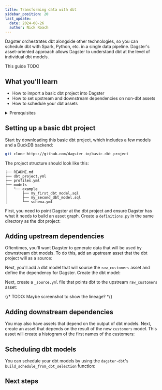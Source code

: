 ```yaml
---
title: Transforming data with dbt
sidebar_position: 20
last_update:
  date: 2024-08-26
  author: Nick Roach
---
```


Dagster orchestrates dbt alongside other technologies, so you can schedule dbt with Spark, Python, etc. in a single data pipeline. Dagster's asset-oriented approach allows Dagster to understand dbt at the level of individual dbt models.

This guide TODO

## What you'll learn

- How to import a basic dbt project into Dagster
- How to set upstream and downstream dependencies on non-dbt assets
- How to schedule your dbt assets

<details>
  <summary>Prerequisites</summary>

To follow the steps in this guide, you'll need:

- A basic understanding of dbt, DuckDB, and Dagster concepts such as [assets](/todo) and [resources](/todo)
- To install the [dbt](https://docs.getdbt.com/docs/core/installation-overview) and [DuckDB CLIs](https://duckdb.org/docs/api/cli/overview.html)
- To install the following packages:

  ```shell
  pip install dagster duckdb plotly dagster-dbt dbt-duckdb
  ```
</details>

## Setting up a basic dbt project

Start by downloading this basic dbt project, which includes a few models and a DuckDB backend:

```bash
git clone https://github.com/dagster-io/basic-dbt-project
```

The project structure should look like this:

```
├── README.md
├── dbt_project.yml
├── profiles.yml
├── models
│   └── example
│       ├── my_first_dbt_model.sql
│       ├── my_second_dbt_model.sql
│       └── schema.yml
```

First, you need to point Dagster at the dbt project and ensure Dagster has what it needs to build an asset graph. Create a `definitions.py` in the same directory as the dbt project:

<CodeExample filePath="guides/etl/transform-dbt/dbt_definitions.py" language="python" title="definitions.py" />

## Adding upstream dependencies

Oftentimes, you'll want Dagster to generate data that will be used by downstream dbt models. To do this, add an upstream asset that the dbt project will as a source:

<CodeExample filePath="guides/etl/transform-dbt/dbt_definitions_with_upstream.py" language="python" title="definitions.py" />

Next, you'll add a dbt model that will source the `raw_customers` asset and define the dependency for Dagster. Create the dbt model:

<CodeExample filePath="guides/etl/transform-dbt/basic-dbt-project/models/example/customers.sql" language="sql" title="customers.sql" />

Next, create a `_source.yml` file that points dbt to the upstream `raw_customers` asset:

<CodeExample filePath="guides/etl/transform-dbt/basic-dbt-project/models/example/_source.yml" language="yaml" title="_source.yml_" />

{/* TODO: Maybe screenshot to show the lineage? */}

## Adding downstream dependencies

You may also have assets that depend on the output of dbt models. Next, create an asset that depends on the result of the new `customers` model. This asset will create a histogram of the first names of the customers:

<CodeExample filePath="guides/etl/transform-dbt/dbt_definitions_with_downstream.py" language="python" title="definitions.py" />

## Scheduling dbt models

You can schedule your dbt models by using the `dagster-dbt`'s `build_schedule_from_dbt_selection` function:

<CodeExample filePath="guides/etl/transform-dbt/dbt_definitions_with_schedule.py" language="python" title="Scheduling our dbt models" />

## Next steps

[comment]: <> (TODO: Add link to dbt partitioning guide)